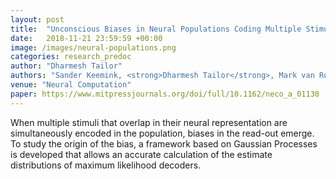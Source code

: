 ```yaml
---
layout: post
title:  "Unconscious Biases in Neural Populations Coding Multiple Stimuli"
date:   2018-11-21 23:59:59 +00:00
image: /images/neural-populations.png
categories: research_predoc
author: "Dharmesh Tailor"
authors: "Sander Keemink, <strong>Dharmesh Tailor</strong>, Mark van Rossum"
venue: "Neural Computation"
paper: https://www.mitpressjournals.org/doi/full/10.1162/neco_a_01130
---
```


When multiple stimuli that overlap in their neural representation are simultaneously encoded in the population, biases in the read-out emerge.
To study the origin of the bias, a framework based on Gaussian Processes is developed that allows an accurate calculation of the estimate distributions of maximum likelihood decoders.